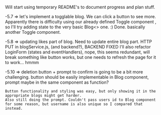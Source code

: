 Will start using temporary README's to document progress and plan stuff.

-5.7 => let's implement a togglable blog. We can click a button to see more.
	Apparently there is difficulty using our already defined Toggle component
	, so I'll try adding state to the very basic Blog<> one. :)
        Done. basically another Toggle component.
 
-5.8 =>	updating likes part of blog. Need to update entire blog part.
        HTTP PUT in blogService.js, (and backend?), BACKEND FIXED 
	I'll also refactor LoginForm (states and eventHandlers), nope, this seems redundant, will break something
	like button works, but one needs to refresh the page for it to work... hmmm

-5.10 => deletion button + prompt to confirm is going to be a bit more challenging. 
	button should be easily implementable in Blog component, prompt maybe in the same component as function?
	
	Button functionality and styling was easy, but only showing it in the appropriate blogs might get harder.
	Also still doing the prompt. Couldn't pass users id to Blog component for some reason, but username is also unique so I compared that instead.
		
